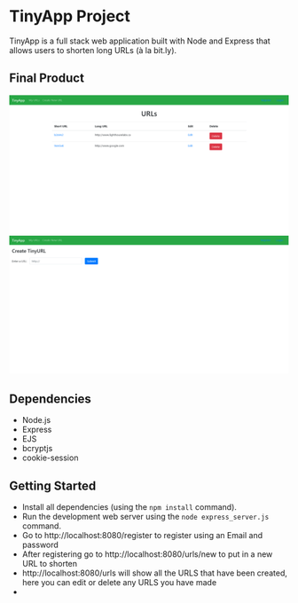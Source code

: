 # TinyApp Project

TinyApp is a full stack web application built with Node and Express that allows users to shorten long URLs (à la bit.ly).

## Final Product

!["TinyApp URLS"](https://github.com/Alberto-Jordan/tinyapp/blob/master/docs/TinyApp-URLS.png)
!["TinyAPP URLS NEW"](https://github.com/Alberto-Jordan/tinyapp/blob/master/docs/TinyApp-URLS-NEW.png)

## Dependencies

- Node.js
- Express
- EJS
- bcryptjs
- cookie-session

## Getting Started

- Install all dependencies (using the `npm install` command).
- Run the development web server using the `node express_server.js` command.
- Go to http://localhost:8080/register to register using an Email and password
- After registering go to http://localhost:8080/urls/new to put in a new URL to shorten
- http://localhost:8080/urls will show all the URLS that have been created, here you can edit or delete any URLS you have made
- 

